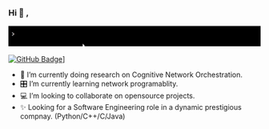 ### Hi 👋 , 
![gif](https://github.com/seekasra/seekasra/blob/main/GitHub-Greeting.gif)

[![GitHub Badge](https://img.shields.io/badge/-@seekasra-%23181717?style=flat&logo=github)](https://github.com/seekasra)]
<!--
**seekasra/seekasra** is a ✨ _special_ ✨ repository because its `README.md` (this file) appears on your GitHub profile.
-->
- 🔭 I’m currently doing research on Cognitive Network Orchestration.
- 🎛 I’m currently learning network programablity.
- 💻 I’m looking to collaborate on opensource projects.
- ✨ Looking for a Software Engineering role in a dynamic prestigious compnay. (Python/C++/C/Java)

